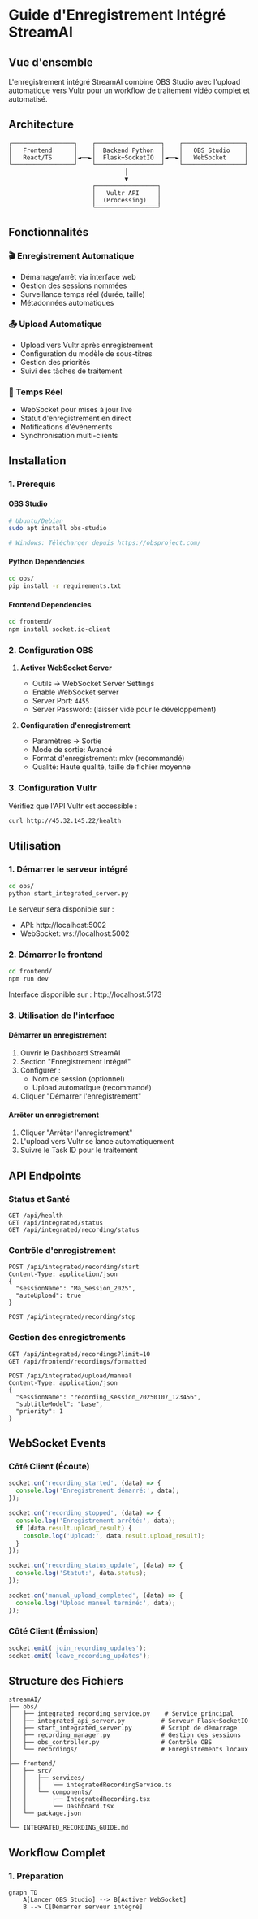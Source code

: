 # Guide d'Enregistrement Intégré StreamAI

## Vue d'ensemble

L'enregistrement intégré StreamAI combine OBS Studio avec l'upload automatique vers Vultr pour un workflow de traitement vidéo complet et automatisé.

## Architecture

```
┌─────────────────┐    ┌──────────────────┐    ┌─────────────────┐
│   Frontend      │    │  Backend Python  │    │   OBS Studio    │
│   React/TS      │◄──►│  Flask+SocketIO  │◄──►│   WebSocket     │
└─────────────────┘    └──────────────────┘    └─────────────────┘
                                │
                                ▼
                       ┌─────────────────┐
                       │   Vultr API     │
                       │  (Processing)   │
                       └─────────────────┘
```

## Fonctionnalités

### 🎬 Enregistrement Automatique
- Démarrage/arrêt via interface web
- Gestion des sessions nommées
- Surveillance temps réel (durée, taille)
- Métadonnées automatiques

### 📤 Upload Automatique
- Upload vers Vultr après enregistrement
- Configuration du modèle de sous-titres
- Gestion des priorités
- Suivi des tâches de traitement

### 🔄 Temps Réel
- WebSocket pour mises à jour live
- Statut d'enregistrement en direct
- Notifications d'événements
- Synchronisation multi-clients

## Installation

### 1. Prérequis

#### OBS Studio
```bash
# Ubuntu/Debian
sudo apt install obs-studio

# Windows: Télécharger depuis https://obsproject.com/
```

#### Python Dependencies
```bash
cd obs/
pip install -r requirements.txt
```

#### Frontend Dependencies
```bash
cd frontend/
npm install socket.io-client
```

### 2. Configuration OBS

1. **Activer WebSocket Server**
   - Outils → WebSocket Server Settings
   - Enable WebSocket server
   - Server Port: `4455`
   - Server Password: (laisser vide pour le développement)

2. **Configuration d'enregistrement**
   - Paramètres → Sortie
   - Mode de sortie: Avancé
   - Format d'enregistrement: mkv (recommandé)
   - Qualité: Haute qualité, taille de fichier moyenne

### 3. Configuration Vultr

Vérifiez que l'API Vultr est accessible :
```bash
curl http://45.32.145.22/health
```

## Utilisation

### 1. Démarrer le serveur intégré

```bash
cd obs/
python start_integrated_server.py
```

Le serveur sera disponible sur :
- API: http://localhost:5002
- WebSocket: ws://localhost:5002

### 2. Démarrer le frontend

```bash
cd frontend/
npm run dev
```

Interface disponible sur : http://localhost:5173

### 3. Utilisation de l'interface

#### Démarrer un enregistrement
1. Ouvrir le Dashboard StreamAI
2. Section "Enregistrement Intégré"
3. Configurer :
   - Nom de session (optionnel)
   - Upload automatique (recommandé)
4. Cliquer "Démarrer l'enregistrement"

#### Arrêter un enregistrement
1. Cliquer "Arrêter l'enregistrement"
2. L'upload vers Vultr se lance automatiquement
3. Suivre le Task ID pour le traitement

## API Endpoints

### Status et Santé
```http
GET /api/health
GET /api/integrated/status
GET /api/integrated/recording/status
```

### Contrôle d'enregistrement
```http
POST /api/integrated/recording/start
Content-Type: application/json
{
  "sessionName": "Ma_Session_2025",
  "autoUpload": true
}

POST /api/integrated/recording/stop
```

### Gestion des enregistrements
```http
GET /api/integrated/recordings?limit=10
GET /api/frontend/recordings/formatted

POST /api/integrated/upload/manual
Content-Type: application/json
{
  "sessionName": "recording_session_20250107_123456",
  "subtitleModel": "base",
  "priority": 1
}
```

## WebSocket Events

### Côté Client (Écoute)
```javascript
socket.on('recording_started', (data) => {
  console.log('Enregistrement démarré:', data);
});

socket.on('recording_stopped', (data) => {
  console.log('Enregistrement arrêté:', data);
  if (data.result.upload_result) {
    console.log('Upload:', data.result.upload_result);
  }
});

socket.on('recording_status_update', (data) => {
  console.log('Statut:', data.status);
});

socket.on('manual_upload_completed', (data) => {
  console.log('Upload manuel terminé:', data);
});
```

### Côté Client (Émission)
```javascript
socket.emit('join_recording_updates');
socket.emit('leave_recording_updates');
```

## Structure des Fichiers

```
streamAI/
├── obs/
│   ├── integrated_recording_service.py    # Service principal
│   ├── integrated_api_server.py          # Serveur Flask+SocketIO
│   ├── start_integrated_server.py        # Script de démarrage
│   ├── recording_manager.py              # Gestion des sessions
│   ├── obs_controller.py                 # Contrôle OBS
│   └── recordings/                       # Enregistrements locaux
│
├── frontend/
│   ├── src/
│   │   ├── services/
│   │   │   └── integratedRecordingService.ts
│   │   └── components/
│   │       ├── IntegratedRecording.tsx
│   │       └── Dashboard.tsx
│   └── package.json
│
└── INTEGRATED_RECORDING_GUIDE.md
```

## Workflow Complet

### 1. Préparation
```mermaid
graph TD
    A[Lancer OBS Studio] --> B[Activer WebSocket]
    B --> C[Démarrer serveur intégré]

